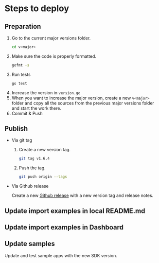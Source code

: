 # Steps to deploy
## Preparation
1. Go to the current major versions folder.
   ```bash
   cd v<major>
   ```
2. Make sure the code is properly formatted.
   ```bash
   gofmt -s
   ```
3. Run tests
   ```bash
   go test
   ```
4. Increase the version in `version.go`
5. When you want to increase the major version, create a new `v<major>` folder and copy all the sources from the previous major versions folder and start the work there.
6. Commit & Push
## Publish
- Via git tag
    1. Create a new version tag.
       ```bash
       git tag v1.6.4
       ```

    2. Push the tag.
       ```bash
       git push origin --tags
       ```
- Via Github release 

  Create a new [Github release](https://github.com/configcat/go-sdk/releases) with a new version tag and release notes.

## Update import examples in local README.md

## Update import examples in Dashboard

## Update samples
Update and test sample apps with the new SDK version.